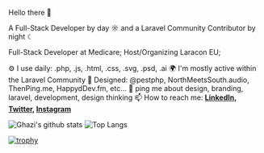 Hello there 👋

A Full-Stack Developer by day ☼ and a Laravel Community Contributor by night ☾

Full-Stack Developer at Medicare;
Host/Organizing Laracon EU;

⚙️ I use daily: .php, .js, .html, .css, .svg, .psd, .ai
🌍 I'm mostly active within the Laravel Community
💅 Designed: @pestphp, NorthMeetsSouth.audio, ThenPing.me, HappydDev.fm, etc…
💬 ping me about design, branding, laravel, development, design thinking
📫 How to reach me:
  **[LinkedIn](https://www.linkedin.com/in/lgmz/), [Twitter](https://twitter.com/0xlgmz), [Instagram](https://instagram.com/0xlgmz)**

![Ghazi's github stats](https://github-readme-stats.vercel.app/api?username=0xlgmz&show_icons=true&hide_border=true&theme=dark)
![Top Langs](https://github-readme-stats.vercel.app/api/top-langs/?username=0xlgmz&layout=compact&theme=dark&hide_border=true)

[![trophy](https://github-profile-trophy.vercel.app/?username=0xlgmz&theme=onedark)](https://github.com/0xlgmz/github-profile-trophy)
